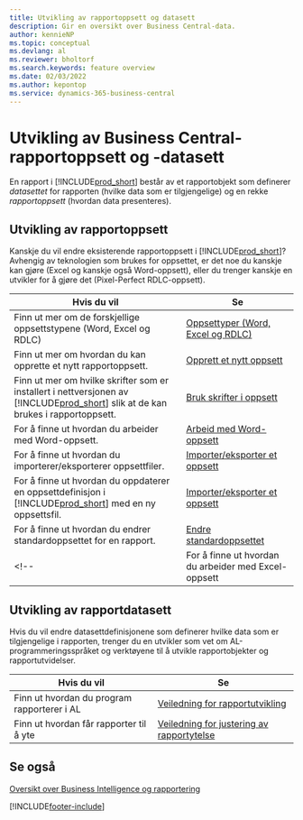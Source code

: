 ```yaml
---
title: Utvikling av rapportoppsett og datasett
description: Gir en oversikt over Business Central-data.
author: kennieNP
ms.topic: conceptual
ms.devlang: al
ms.reviewer: bholtorf
ms.search.keywords: feature overview
ms.date: 02/03/2022
ms.author: kepontop
ms.service: dynamics-365-business-central
---
```


# Utvikling av Business Central-rapportoppsett og -datasett

En rapport i [!INCLUDE[prod_short](includes/prod_short.md)] består av et rapportobjekt som definerer _datasettet_ for rapporten (hvilke data som er tilgjengelige) og en rekke _rapportoppsett_ (hvordan data presenteres).  

## Utvikling av rapportoppsett

Kanskje du vil endre eksisterende rapportoppsett i [!INCLUDE[prod_short](includes/prod_short.md)]? Avhengig av teknologien som brukes for oppsettet, er det noe du kanskje kan gjøre (Excel og kanskje også Word-oppsett), eller du trenger kanskje en utvikler for å gjøre det (Pixel-Perfect RDLC-oppsett).

| Hvis du vil | Se |
|--|--|
| Finn ut mer om de forskjellige oppsettstypene (Word, Excel og RDLC) | [Oppsettyper (Word, Excel og RDLC)](ui-manage-report-layouts.md) |
| Finn ut mer om hvordan du kan opprette et nytt rapportoppsett. | [Opprett et nytt oppsett](ui-how-create-custom-report-layout.md) |
| Finn ut mer om hvilke skrifter som er installert i nettversjonen av [!INCLUDE[prod_short](includes/prod_short.md)] slik at de kan brukes i rapportoppsett. | [Bruk skrifter i oppsett](ui-fonts.md) |
| For å finne ut hvordan du arbeider med Word-oppsett. | [Arbeid med Word-oppsett](ui-how-add-fields-word-report-layout.md) |
| For å finne ut hvordan du importerer/eksporterer oppsettfiler. | [Importer/eksporter et oppsett](ui-how-import-and-export-report-layout.md) |
| For å finne ut hvordan du oppdaterer en oppsettdefinisjon i [!INCLUDE[prod_short](includes/prod_short.md)] med en ny oppsettsfil. | [Importer/eksporter et oppsett](ui-how-import-and-export-report-layout.md) |
| For å finne ut hvordan du endrer standardoppsettet for en rapport. | [Endre standardoppsettet](ui-how-change-layout-currently-used-report.md) |
<!-- | For å finne ut hvordan du arbeider med Excel-oppsett | [Arbeid med Excel-oppsett](ui-how-add-fields-word-report-layout.md) | -->

## Utvikling av rapportdatasett

 Hvis du vil endre datasettdefinisjonene som definerer hvilke data som er tilgjengelige i rapporten, trenger du en utvikler som vet om AL-programmeringsspråket og verktøyene til å utvikle rapportobjekter og rapportutvidelser.

| Hvis du vil | Se |
|--|--|
| Finn ut hvordan du program rapporterer i AL | [Veiledning for rapportutvikling](/dynamics365/business-central/dev-itpro/developer/devenv-reports) |
| Finn ut hvordan får rapporter til å yte | [Veiledning for justering av rapportytelse](/dynamics365/business-central/dev-itpro/performance/performance-developer#writing-efficient-reports) |

## Se også

[Oversikt over Business Intelligence og rapportering](reports-use-reports.md)


[!INCLUDE[footer-include](includes/footer-banner.md)]